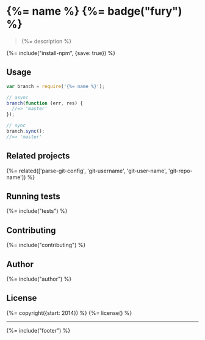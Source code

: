 # {%= name %} {%= badge("fury") %}

> {%= description %}

{%= include("install-npm", {save: true}) %}

## Usage

```js
var branch = require('{%= name %}');

// async
branch(function (err, res) {
  //=> 'master'
});

// sync
branch.sync();
//=> 'master'
```

## Related projects
{%= related(['parse-git-config', 'git-username', 'git-user-name', 'git-repo-name']) %}  

## Running tests
{%= include("tests") %}

## Contributing
{%= include("contributing") %}

## Author
{%= include("author") %}

## License
{%= copyright({start: 2014}) %}
{%= license() %}

***

{%= include("footer") %}
